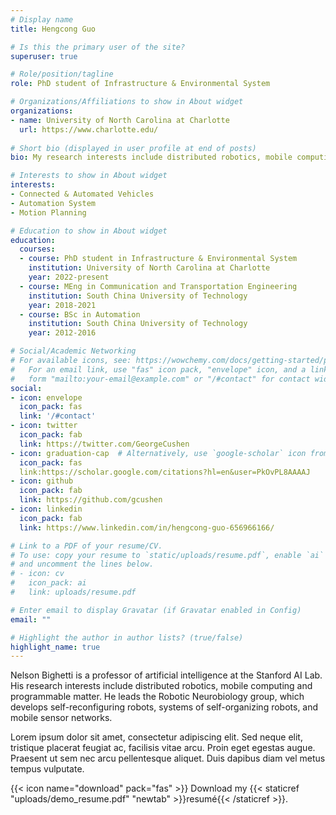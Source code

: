 ```yaml
---
# Display name
title: Hengcong Guo

# Is this the primary user of the site?
superuser: true

# Role/position/tagline
role: PhD student of Infrastructure & Environmental System

# Organizations/Affiliations to show in About widget
organizations:
- name: University of North Carolina at Charlotte
  url: https://www.charlotte.edu/
  
# Short bio (displayed in user profile at end of posts)
bio: My research interests include distributed robotics, mobile computing and programmable matter.

# Interests to show in About widget
interests:
- Connected & Automated Vehicles
- Automation System
- Motion Planning

# Education to show in About widget
education:
  courses:
  - course: PhD student in Infrastructure & Environmental System
    institution: University of North Carolina at Charlotte
    year: 2022-present
  - course: MEng in Communication and Transportation Engineering
    institution: South China University of Technology
    year: 2018-2021
  - course: BSc in Automation
    institution: South China University of Technology
    year: 2012-2016

# Social/Academic Networking
# For available icons, see: https://wowchemy.com/docs/getting-started/page-builder/#icons
#   For an email link, use "fas" icon pack, "envelope" icon, and a link in the
#   form "mailto:your-email@example.com" or "/#contact" for contact widget.
social:
- icon: envelope
  icon_pack: fas
  link: '/#contact'
- icon: twitter
  icon_pack: fab
  link: https://twitter.com/GeorgeCushen
- icon: graduation-cap  # Alternatively, use `google-scholar` icon from `ai` icon pack
  icon_pack: fas
  link:https://scholar.google.com/citations?hl=en&user=PkOvPL8AAAAJ
- icon: github
  icon_pack: fab
  link: https://github.com/gcushen
- icon: linkedin
  icon_pack: fab
  link: https://www.linkedin.com/in/hengcong-guo-656966166/

# Link to a PDF of your resume/CV.
# To use: copy your resume to `static/uploads/resume.pdf`, enable `ai` icons in `params.toml`, 
# and uncomment the lines below.
# - icon: cv
#   icon_pack: ai
#   link: uploads/resume.pdf

# Enter email to display Gravatar (if Gravatar enabled in Config)
email: ""

# Highlight the author in author lists? (true/false)
highlight_name: true
---
```


Nelson Bighetti is a professor of artificial intelligence at the Stanford AI Lab. His research interests include distributed robotics, mobile computing and programmable matter. He leads the Robotic Neurobiology group, which develops self-reconfiguring robots, systems of self-organizing robots, and mobile sensor networks.

Lorem ipsum dolor sit amet, consectetur adipiscing elit. Sed neque elit, tristique placerat feugiat ac, facilisis vitae arcu. Proin eget egestas augue. Praesent ut sem nec arcu pellentesque aliquet. Duis dapibus diam vel metus tempus vulputate.

{{< icon name="download" pack="fas" >}} Download my {{< staticref "uploads/demo_resume.pdf" "newtab" >}}resumé{{< /staticref >}}.
